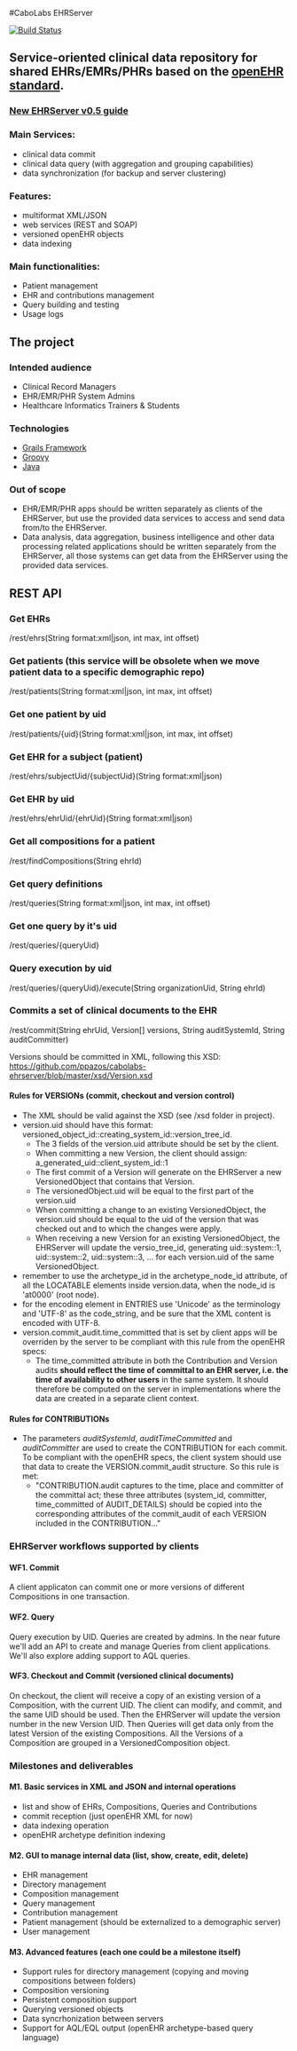 #CaboLabs EHRServer

[![Build Status](https://travis-ci.org/ppazos/cabolabs-ehrserver.svg?branch=master)](https://travis-ci.org/ppazos/cabolabs-ehrserver)


## Service-oriented clinical data repository for shared EHRs/EMRs/PHRs based on the [openEHR standard](http://openehr.org).


### [New EHRServer v0.5 guide](http://cabolabs.com/software_resources/EHRServer_v0.5.pdf)



### Main Services:

* clinical data commit
* clinical data query (with aggregation and grouping capabilities)
* data synchronization (for backup and server clustering)


### Features:

* multiformat XML/JSON
* web services (REST and SOAP)
* versioned openEHR objects
* data indexing


### Main functionalities:

* Patient management
* EHR and contributions management
* Query building and testing
* Usage logs


## The project

### Intended audience

* Clinical Record Managers
* EHR/EMR/PHR System Admins
* Healthcare Informatics Trainers & Students


### Technologies

* [Grails Framework](http://grails.org)
* [Groovy](http://groovy.codehaus.org)
* [Java](http://docs.oracle.com/javase/specs)


### Out of scope

* EHR/EMR/PHR apps should be written separately as clients of the EHRServer, but use the provided data services to access and send data from/to the EHRServer.
* Data analysis, data aggregation, business intelligence and other data processing related applications should be written separately from the EHRServer, all those systems can get data from the EHRServer using the provided data services.


## REST API
### Get EHRs
/rest/ehrs(String format:xml|json, int max, int offset)

### Get patients (this service will be obsolete when we move patient data to a specific demographic repo)
/rest/patients(String format:xml|json, int max, int offset)

### Get one patient by uid
/rest/patients/{uid}(String format:xml|json, int max, int offset)

### Get EHR for a subject (patient)
/rest/ehrs/subjectUid/{subjectUid}(String format:xml|json)

### Get EHR by uid
/rest/ehrs/ehrUid/{ehrUid}(String format:xml|json)

### Get all compositions for a patient
/rest/findCompositions(String ehrId)

### Get query definitions
/rest/queries(String format:xml|json, int max, int offset)

### Get one query by it's uid
/rest/queries/{queryUid}

### Query execution by uid
/rest/queries/{queryUid}/execute(String organizationUid, String ehrId<optional>)

### Commits a set of clinical documents to the EHR
/rest/commit(String ehrUid, Version[] versions, String auditSystemId, String auditCommitter)

Versions should be committed in XML, following this XSD: https://github.com/ppazos/cabolabs-ehrserver/blob/master/xsd/Version.xsd


#### Rules for VERSIONs (commit, checkout and version control)

* The XML should be valid against the XSD (see /xsd folder in project).
* version.uid should have this format: versioned_object_id::creating_system_id::version_tree_id.
   * The 3 fields of the version.uid attribute should be set by the client.
   * When committing a new Version, the client should assign: a_generated_uid::client_system_id::1
   * The first commit of a Version will generate on the EHRServer a new VersionedObject that contains that Version.
   * The versionedObject.uid will be equal to the first part of the version.uid
   * When committing a change to an existing VersionedObject, the version.uid should be equal to the uid of the version that was checked out and to which the changes were apply.
   * When receiving a new Version for an existing VersionedObject, the EHRServer will update the versio_tree_id, generating uid::system::1, uid::system::2, uid::system::3, ... for each version.uid of the same VersionedObject.
* remember to use the archetype_id in the archetype_node_id attribute, of all the LOCATABLE elements
  inside version.data, when the node_id is 'at0000' (root node).
* for the encoding element in ENTRIES use 'Unicode' as the terminology and 'UTF-8' as the code_string,
  and be sure that the XML content is encoded with UTF-8.
* version.commit_audit.time_committed that is set by client apps will be overriden by the server
  to be compliant with this rule from the openEHR specs:
   * The time_committed attribute in both the Contribution and Version audits **should reflect the time
     of committal to an EHR server, i.e. the time of availability to other users** in the same system.
     It should therefore be computed on the server in implementations where the data are created
     in a separate client context.

#### Rules for CONTRIBUTIONs

* The parameters _auditSystemId_, _auditTimeCommitted_ and _auditCommitter_ are used to create the CONTRIBUTION for each commit.
  To be compliant with the openEHR specs, the client system should use that data to create the VERSION.commit_audit structure. So
  this rule is met:
   * "CONTRIBUTION.audit captures to the time, place and committer of the committal act; these three attributes (system_id,
     committer, time_committed of AUDIT_DETAILS) should be copied into the corresponding attributes of the commit_audit of each VERSION included in the CONTRIBUTION..."

     
     
### EHRServer workflows supported by clients

#### WF1. Commit

A client applicaton can commit one or more versions of different Compositions in one transaction.

#### WF2. Query

Query execution by UID. Queries are created by admins. In the near future we'll add an API to create and manage Queries from client applications. We'll also explore adding support to AQL queries.

#### WF3. Checkout and Commit (versioned clinical documents)

On checkout, the client will receive a copy of an existing version of a Composition, with the current UID. The client can modify, and commit, and the same UID should be used. Then the EHRServer will update the version number in the new Version UID. Then Queries will get data only from the latest Version of the existing Compositions. All the Versions of a Composition are grouped in a VersionedComposition object.



### Milestones and deliverables

#### M1. Basic services in XML and JSON and internal operations

* list and show of EHRs, Compositions, Queries and Contributions
* commit reception (just openEHR XML for now)
* data indexing operation
* openEHR archetype definition indexing


#### M2. GUI to manage internal data (list, show, create, edit, delete)

* EHR management
* Directory management
* Composition management
* Query management
* Contribution management
* Patient management (should be externalized to a demographic server)
* User management


#### M3. Advanced features (each one could be a milestone itself)

* Support rules for directory management (copying and moving compositions between folders)
* Composition versioning
* Persistent composition support
* Querying versioned objects
* Data syncrhonization between servers
* Support for AQL/EQL output (openEHR archetype-based query language)
